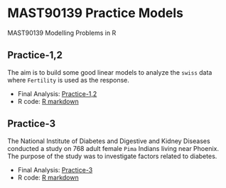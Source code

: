 # MAST90139 Practice Models

MAST90139 Modelling Problems in R

## Practice-1,2

The aim is to build some good linear models to analyze the ``swiss`` data where ``Fertility`` is used as the response.

- Final Analysis: [Practice-1,2](Practice-1,2/prac1,2.pdf)
- R code: [R markdown](Practice-1,2/prac1,2.Rmd)

## Practice-3

The National Institute of Diabetes and Digestive and Kidney Diseases conducted a study on 768 adult female `Pima` Indians living near Phoenix. The purpose of the study was to investigate factors related to diabetes.

- Final Analysis: [Practice-3](Practice-3/prac3.pdf)
- R code: [R markdown](Practice-3/prac3.Rmd)